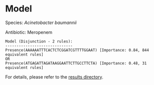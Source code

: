
# Model

Species: *Acinetobacter baumannii*

Antibiotic: Meropenem

```
Model (Disjunction - 2 rules):
------------------------------
Presence(AAAAAATTTCACTCTCGGATCGTTTTGGAAT) [Importance: 0.84, 844 equivalent rules]
OR
Presence(ATGAGATTAGATAAGGAATTCTTGCCTTCTA) [Importance: 0.48, 31 equivalent rules]

```

For details, please refer to the [results directory](../../../../../results/scm_b/acinetobacter%20baumannii/meropenem/repeat_5/).

